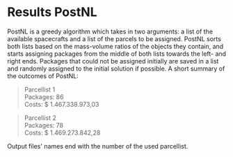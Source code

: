 # Results PostNL

PostNL is a greedy algorithm which takes in two arguments: a list of the available spacecrafts and a list of the parcels to be assigned. PostNL sorts both lists based on the mass-volume ratios of the objects they contain, and starts assigning packages from the middle of both lists towards the left- and right ends. Packages that could not be assigned initially are saved in a list and randomly assigned to the initial solution if possible. A short summary of the outcomes of PostNL:

> Parcellist 1\
> Packages: 86\
> Costs: $ 1.467.338.973,03

> Parcellist 2\
> Packages: 78\
> Costs: $ 1.469.273.842,28

Output files' names end with the number of the used parcellist.
